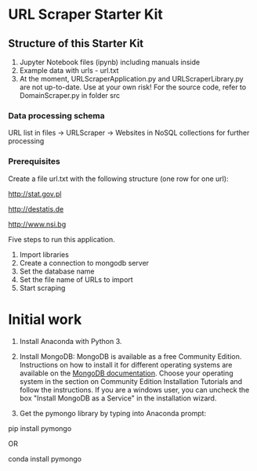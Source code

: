 <h1>URL Scraper Starter Kit</h1>
<h2>Structure of this Starter Kit</h2>
    <ol>
<!--- Not currently up to date:
<li>Source code (in Python):
    <ol>
        <li>library</li>
        <li>standalone application</li>
        <li>self-tutorial of application</li>
    </ol> -->
<li>Jupyter Notebook files (ipynb) including manuals inside</li>
<li>Example data with urls - url.txt</li>
<li>At the moment, URLScraperApplication.py and URLScraperLibrary.py are not up-to-date. Use at your own risk! For the source code, refer to DomainScraper.py in folder src</li>
</ol>
<h3>Data processing schema</h3>
    <p>URL list in files -&gt; URLScraper -&gt; Websites in NoSQL collections for further processing</p>
<h3>Prerequisites</h3><p>Create a file url.txt with the following structure (one row for one url):</p>
<p><a href="http://stat.gov.pl">http://stat.gov.pl</a></p>
<p><a href="http://destatis.de">http://destatis.de</a></p>
<p><a href="http://www.nsi.bg">http://www.nsi.bg</a></p>
<p>Five steps to run this application.</p>
<ol>
<li>Import libraries</li>
<li>Create a connection to mongodb server</li>
<li>Set the database name</li>
<li>Set the file name of URLs to import</li>
<li>Start scraping</li>
</ol>

<!---
# How to use a library

import URLScraperLibrary as usl

usl.startScraping() -->

# Initial work

1. Install Anaconda with Python 3.

2. Install MongoDB: MongoDB is available as a free Community Edition. Instructions on how to install it for different operating systems are available on the [MongoDB documentation](https://docs.mongodb.com/manual/installation/). Choose your operating system in the section on Community Edition Installation Tutorials and follow the instructions.
If you are a windows user, you can uncheck the box "Install MongoDB as a Service" in the installation wizard.

3. Get the pymongo library by typing into Anaconda prompt:


pip install pymongo


OR

conda install pymongo
